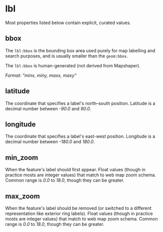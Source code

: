 # lbl
Most properties listed below contain explicit, curated values.

## bbox
The `lbl:bbox` is the bounding box area used purely for map labelling and search purposes, and is usually smaller than the `geom:bbox`.

The `lbl:bbox` is human-generated (not derived from Mapshaper).


_Format: "minx, miny, maxx, maxy"_

## latitude
The coordinate that specifies a label's north–south position. Latitude is a decimal number between _-90.0_ and _90.0_.

## longitude
The coordinate that specifies a label's east-west position. Longitude is a decimal number between _-180.0_ and _180.0_.

## min_zoom
When the feature's label should first appear. Float values (though in practice mosts are integer values) that match to web map zoom schema. Common range is _0.0_ to _18.0_, though they can be greater.

## max_zoom
When the feature's label should be removed (or switched to a different representation like exterior ring labels). Float values (though in practice mosts are integer values) that match to web map zoom schema. Common range is _0.0_ to _18.0_, though they can be greater.